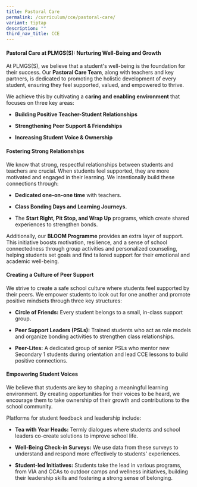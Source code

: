 ```yaml
---
title: Pastoral Care
permalink: /curriculum/cce/pastoral-care/
variant: tiptap
description: ""
third_nav_title: CCE
---
```

<h4><strong>Pastoral Care at PLMGS(S): Nurturing Well-Being and Growth</strong></h4>
<p>At PLMGS(S), we believe that a student's well-being is the foundation
for their success. Our <strong>Pastoral Care Team</strong>, along with teachers
and key partners, is dedicated to promoting the holistic development of
every student, ensuring they feel supported, valued, and empowered to thrive.</p>
<p>We achieve this by cultivating a <strong>caring and enabling environment</strong> that
focuses on three key areas:</p>
<ul data-tight="true" class="tight">
<li>
<p><strong>Building Positive Teacher-Student Relationships</strong>
</p>
</li>
<li>
<p><strong>Strengthening Peer Support &amp; Friendships</strong>
</p>
</li>
<li>
<p><strong>Increasing Student Voice &amp; Ownership</strong>
</p>
</li>
</ul>
<h4><strong>Fostering Strong Relationships</strong></h4>
<p>We know that strong, respectful relationships between students and teachers
are crucial. When students feel supported, they are more motivated and
engaged in their learning. We intentionally build these connections through:</p>
<ul data-tight="true" class="tight">
<li>
<p><strong>Dedicated one-on-one time</strong> with teachers.</p>
</li>
<li>
<p><strong>Class Bonding Days and Learning Journeys.</strong>
</p>
</li>
<li>
<p>The <strong>Start Right, Pit Stop, and Wrap Up</strong> programs, which
create shared experiences to strengthen bonds.</p>
</li>
</ul>
<p>Additionally, our <strong>BLOOM Programme</strong> provides an extra layer
of support. This initiative boosts motivation, resilience, and a sense
of school connectedness through group activities and personalized counseling,
helping students set goals and find tailored support for their emotional
and academic well-being.</p>
<h4><strong>Creating a Culture of Peer Support</strong></h4>
<p>We strive to create a safe school culture where students feel supported
by their peers. We empower students to look out for one another and promote
positive mindsets through three key structures:</p>
<ul data-tight="true" class="tight">
<li>
<p><strong>Circle of Friends:</strong> Every student belongs to a small, in-class
support group.</p>
</li>
<li>
<p><strong>Peer Support Leaders (PSLs):</strong> Trained students who act
as role models and organize bonding activities to strengthen class relationships.</p>
</li>
<li>
<p><strong>Peer-Lites:</strong> A dedicated group of senior PSLs who mentor
new Secondary 1 students during orientation and lead CCE lessons to build
positive connections.</p>
</li>
</ul>
<h4><strong>Empowering Student Voices</strong></h4>
<p>We believe that students are key to shaping a meaningful learning environment.
By creating opportunities for their voices to be heard, we encourage them
to take ownership of their growth and contributions to the school community.</p>
<p>Platforms for student feedback and leadership include:</p>
<ul data-tight="true" class="tight">
<li>
<p><strong>Tea with Year Heads:</strong> Termly dialogues where students and
school leaders co-create solutions to improve school life.</p>
</li>
<li>
<p><strong>Well-Being Check-in Surveys:</strong> We use data from these surveys
to understand and respond more effectively to students' experiences.</p>
</li>
<li>
<p><strong>Student-led Initiatives:</strong> Students take the lead in various
programs, from VIA and CCAs to outdoor camps and wellness initiatives,
building their leadership skills and fostering a strong sense of belonging.</p>
</li>
</ul>
<p></p>